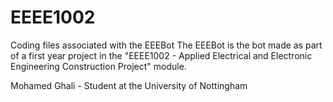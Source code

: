 # EEEE1002
Coding files associated with the EEEBot
The EEEBot is the bot made as part of a first year project in the "EEEE1002 - Applied Electrical and Electronic Engineering Construction Project" module.

Mohamed Ghali - Student at the University of Nottingham
